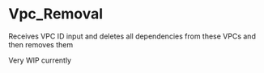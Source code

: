 # Vpc_Removal
Receives VPC ID input and deletes all dependencies from these VPCs and then removes them

Very WIP currently
